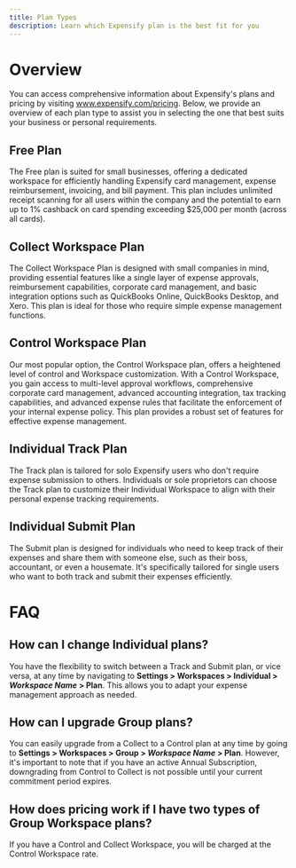 ```yaml
---
title: Plan Types
description: Learn which Expensify plan is the best fit for you
---
```

# Overview
You can access comprehensive information about Expensify's plans and pricing by visiting www.expensify.com/pricing. Below, we provide an overview of each plan type to assist you in selecting the one that best suits your business or personal requirements.

## Free Plan
The Free plan is suited for small businesses, offering a dedicated workspace for efficiently handling Expensify card management, expense reimbursement, invoicing, and bill payment. This plan includes unlimited receipt scanning for all users within the company and the potential to earn up to 1% cashback on card spending exceeding $25,000 per month (across all cards).

## Collect Workspace Plan
The Collect Workspace Plan is designed with small companies in mind, providing essential features like a single layer of expense approvals, reimbursement capabilities, corporate card management, and basic integration options such as QuickBooks Online, QuickBooks Desktop, and Xero. This plan is ideal for those who require simple expense management functions.

## Control Workspace Plan
Our most popular option, the Control Workspace plan, offers a heightened level of control and Workspace customization. With a Control Workspace, you gain access to multi-level approval workflows, comprehensive corporate card management, advanced accounting integration, tax tracking capabilities, and advanced expense rules that facilitate the enforcement of your internal expense policy. This plan provides a robust set of features for effective expense management.

## Individual Track Plan
The Track plan is tailored for solo Expensify users who don't require expense submission to others. Individuals or sole proprietors can choose the Track plan to customize their Individual Workspace to align with their personal expense tracking requirements.

## Individual Submit Plan
The Submit plan is designed for individuals who need to keep track of their expenses and share them with someone else, such as their boss, accountant, or even a housemate. It's specifically tailored for single users who want to both track and submit their expenses efficiently.

# FAQ

## How can I change Individual plans?
You have the flexibility to switch between a Track and Submit plan, or vice versa, at any time by navigating to **Settings > Workspaces > Individual > *Workspace Name* > Plan**. This allows you to adapt your expense management approach as needed.

## How can I upgrade Group plans?
You can easily upgrade from a Collect to a Control plan at any time by going to **Settings > Workspaces > Group > *Workspace Name* > Plan**. However, it's important to note that if you have an active Annual Subscription, downgrading from Control to Collect is not possible until your current commitment period expires.

## How does pricing work if I have two types of Group Workspace plans? 
If you have a Control and Collect Workspace, you will be charged at the Control Workspace rate. 
